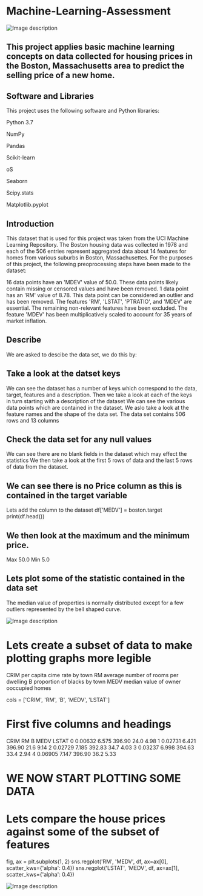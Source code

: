# Machine-Learning-Assessment

![Image description](https://ei.marketwatch.com/Multimedia/2016/10/12/Photos/ZH/MW-EX709_boston_20161012163949_ZH.jpg?uuid=053d9e12-90bc-11e6-9a13-00137241c023)




## This project applies basic machine learning concepts on data collected for housing prices in the Boston, Massachusetts area to predict the selling price of a new home.

## Software and Libraries

This project uses the following software and Python libraries:

Python 3.7

NumPy

Pandas

Scikit-learn

oS

Seaborn

Scipy.stats

Matplotlib.pyplot


## Introduction

This dataset that is used for this project was taken from the UCI Machine Learning Repository. The Boston housing data was collected in 1978 and each of the 506 entries represent aggregated data about 14 features for homes from various suburbs in Boston, Massachusettes. For the purposes of this project, the following preoprocessing steps have been made to the dataset:

16 data points have an 'MDEV' value of 50.0. These data points likely contain missing or censored values and have been removed.
1 data point has an 'RM' value of 8.78. This data point can be considered an outlier and has been removed.
The features 'RM', 'LSTAT', 'PTRATIO', and 'MDEV' are essential. The remaining non-relevant features have been excluded.
The feature 'MDEV' has been multiplicatively scaled to account for 35 years of market inflation.

## Describe

We are asked to descibe the data set, we do this by:

## Take a look at the datset keys

 We can see the dataset has a number of keys which correspond to the data, target, features and a description.
 Then we take a look at each of the keys in turn starting with a description of the dataset
 We can see the various data points which are contained in the dataset. We aslo take a look at the feature names and the shape of the data set. The data set contains 506 rows and 13 columns

## Check the data set for any null values

We can see there are no blank fields in the dataset which may effect the statistics
We then take a look at the first 5 rows of data and the last 5 rows of data from the dataset.

## We can see there is no Price column as this is contained in the target variable
Lets add the column to the dataset
df['MEDV'] = boston.target
print(df.head())

## We then look at the maximum and the minimum price.
Max 50.0 Min 5.0

## Lets plot some of the statistic contained in the data set
The median value of properties is normally distributed except for a few outliers represented by the bell shaped curve. 

![Image description](https://miro.medium.com/max/866/1*1pVtTg-mmUbGRTkuXeTvkQ.png)


# Lets create a subset of data to make plotting graphs more legible

CRIM per capita cime rate by town
RM average number of rooms per dwelling
B proportion of blacks by town
MEDV median value of owner ooccupied homes

cols = ['CRIM', 'RM', 'B', 'MEDV', 'LSTAT']
# First five columns and headings

CRIM	RM	B	MEDV	LSTAT
0	0.00632	6.575	396.90	24.0	4.98
1	0.02731	6.421	396.90	21.6	9.14
2	0.02729	7.185	392.83	34.7	4.03
3	0.03237	6.998	394.63	33.4	2.94
4	0.06905	7.147	396.90	36.2	5.33


# WE NOW START PLOTTING SOME DATA

# Lets compare the house prices against some of the subset of features

fig, ax = plt.subplots(1, 2)
sns.regplot('RM', 'MEDV', df, ax=ax[0],
scatter_kws={'alpha': 0.4})
sns.regplot('LSTAT', 'MEDV', df, ax=ax[1],
scatter_kws={'alpha': 0.4}) 

![Image description](https://static.packt-cdn.com/products/9781789804744/graphics/37fa1155-b42e-4755-b859-5b12df9784fd.png)
